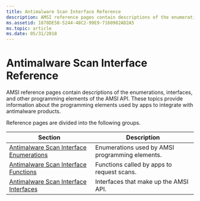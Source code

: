 ```yaml
---
title: Antimalware Scan Interface Reference
description: AMSI reference pages contain descriptions of the enumerations, interfaces, and other programming elements of the AMSI API. These topics provide information about the programming elements used by apps to integrate with antimalware products.
ms.assetid: 1878DE58-5244-48C2-99E9-7160982AD2A5
ms.topic: article
ms.date: 05/31/2018
---
```


# Antimalware Scan Interface Reference

AMSI reference pages contain descriptions of the enumerations, interfaces, and other programming elements of the AMSI API. These topics provide information about the programming elements used by apps to integrate with antimalware products.

Reference pages are divided into the following groups.



| Section                                                                                | Description                                                |
|----------------------------------------------------------------------------------------|------------------------------------------------------------|
| [Antimalware Scan Interface Enumerations](antimalware-scan-interface-enumerations.md) | Enumerations used by AMSI programming elements.<br/> |
| [Antimalware Scan Interface Functions](antimalware-scan-interface-functions.md)       | Functions called by apps to request scans.<br/>      |
| [Antimalware Scan Interface Interfaces](antimalware-scan-interface-interfaces.md)     | Interfaces that make up the AMSI API.<br/>           |



 

 

 





